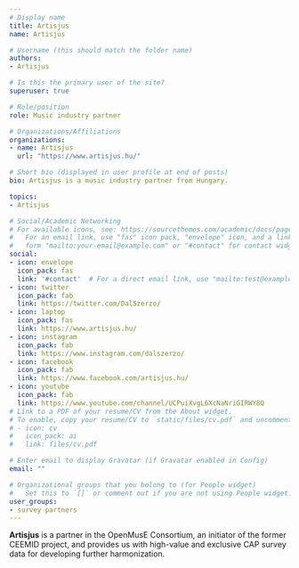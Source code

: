 ```yaml
---
# Display name
title: Artisjus
name: Artisjus

# Username (this should match the folder name)
authors:
- Artisjus

# Is this the primary user of the site?
superuser: true

# Role/position
role: Music industry partner

# Organizations/Affiliations
organizations:
- name: Artisjus
  url: "https://www.artisjus.hu/"  

# Short bio (displayed in user profile at end of posts)
bio: Artisjus is a music industry partner from Hungary.

topics:
- Artisjus

# Social/Academic Networking
# For available icons, see: https://sourcethemes.com/academic/docs/page-builder/#icons
#   For an email link, use "fas" icon pack, "envelope" icon, and a link in the
#   form "mailto:your-email@example.com" or "#contact" for contact widget.
social:
- icon: envelope
  icon_pack: fas
  link: '#contact'  # For a direct email link, use "mailto:test@example.org".
- icon: twitter
  icon_pack: fab
  link: https://twitter.com/DalSzerzo/
- icon: laptop
  icon_pack: fas
  link: https://www.artisjus.hu/
- icon: instagram
  icon_pack: fab
  link: https://www.instagram.com/dalszerzo/
- icon: facebook
  icon_pack: fab
  link: https://www.facebook.com/artisjus.hu/
- icon: youtube
  icon_pack: fab
  link: https://www.youtube.com/channel/UCPuiXvgL6XcNaNriGIRWY8Q
# Link to a PDF of your resume/CV from the About widget.
# To enable, copy your resume/CV to `static/files/cv.pdf` and uncomment the lines below.
# - icon: cv
#   icon_pack: ai
#   link: files/cv.pdf

# Enter email to display Gravatar (if Gravatar enabled in Config)
email: ""

# Organizational groups that you belong to (for People widget)
#   Set this to `[]` or comment out if you are not using People widget.
user_groups:
- survey partners
---
```


**Artisjus** is a partner in the OpenMusE Consortium, an initiator of the former CEEMID project, and provides us with high-value and exclusive CAP survey data for developing further harmonization.